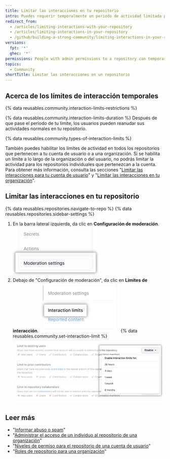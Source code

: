 ```yaml
---
title: Limitar las interacciones en tu repositorio
intro: Puedes requerir temporalmente un periodo de actividad limitada para usuarios específicos en un repositorio público.
redirect_from:
  - /articles/limiting-interactions-with-your-repository
  - /articles/limiting-interactions-in-your-repository
  - /github/building-a-strong-community/limiting-interactions-in-your-repository
versions:
  fpt: '*'
  ghec: '*'
permissions: People with admin permissions to a repository can temporarily limit interactions in that repository.
topics:
  - Community
shortTitle: Limitar las interacciones en un repositorio
---
```


## Acerca de los límites de interacción temporales

{% data reusables.community.interaction-limits-restrictions %}

{% data reusables.community.interaction-limits-duration %} Después de que pase el periodo de tu límite, los usuarios pueden reanudar sus actividades normales en tu repositorio.

{% data reusables.community.types-of-interaction-limits %}

También puedes habilitar los límites de actividad en todos los repositorios que pertenecen a tu cuenta de usuario o a una organización. Si se habilita un límite a lo largo de la organización o del usuario, no podrás limitar la actividad para los repositorios individuales que pertenezcan a la cuenta. Para obtener más información, consulta las secciones "[Limitar las interacciones para tu cuenta de usuario](/communities/moderating-comments-and-conversations/limiting-interactions-for-your-user-account)" y "[Limitar las interacciones en tu organización](/communities/moderating-comments-and-conversations/limiting-interactions-in-your-organization)".

## Limitar las interacciones en tu repositorio

{% data reusables.repositories.navigate-to-repo %}
{% data reusables.repositories.sidebar-settings %}
1. En la barra lateral izquierda, da clic en **Configuración de moderación**. !["Configuración de moderación" en la barra lateral de configuración del repositorio](/assets/images/help/repository/repo-settings-moderation-settings.png)
1. Debajo de "Configuración de moderación", da clic en **Límites de interacción**. ![Límites de interacción en los parámetros del repositorio ](/assets/images/help/repository/repo-settings-interaction-limits.png)
{% data reusables.community.set-interaction-limit %}
  ![Opciones de límites de interacción temporarios](/assets/images/help/repository/temporary-interaction-limits-options.png)

## Leer más
- "[Informar abuso o spam](/communities/maintaining-your-safety-on-github/reporting-abuse-or-spam)"
- "[Administrar el acceso de un individuo al repositorio de una organización](/articles/managing-an-individual-s-access-to-an-organization-repository)"
- "[Niveles de permiso para el repositorio de una cuenta de usuario](/articles/permission-levels-for-a-user-account-repository)"
- "[Roles de repositorio para una organización](/organizations/managing-access-to-your-organizations-repositories/repository-roles-for-an-organization)"
